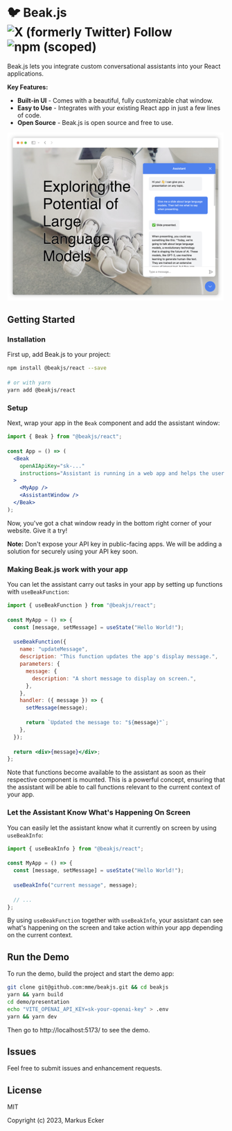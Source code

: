 # 🐦 Beak.js ![X (formerly Twitter) Follow](https://img.shields.io/twitter/follow/mme_xyz?style=flat&logo=x) ![npm (scoped)](https://img.shields.io/npm/v/%40beakjs/react)

Beak.js lets you integrate custom conversational assistants into your React applications.

**Key Features:**

- **Built-in UI** - Comes with a beautiful, fully customizable chat window.
- **Easy to Use** - Integrates with your existing React app in just a few lines of code.
- **Open Source** - Beak.js is open source and free to use.

<img src="docs/img/screenshot.png" width="500" alt="Beak.js Screenshot">

## Getting Started

### Installation

First up, add Beak.js to your project:

```bash
npm install @beakjs/react --save

# or with yarn
yarn add @beakjs/react
```

### Setup

Next, wrap your app in the `Beak` component and add the assistant window:

```jsx
import { Beak } from "@beakjs/react";

const App = () => (
  <Beak
    openAIApiKey="sk-..."
    instructions="Assistant is running in a web app and helps the user with XYZ."
  >
    <MyApp />
    <AssistantWindow />
  </Beak>
);
```

Now, you've got a chat window ready in the bottom right corner of your website. Give it a try!

**Note:** Don't expose your API key in public-facing apps. We will be adding a solution for securely using your API key soon.

### Making Beak.js work with your app

You can let the assistant carry out tasks in your app by setting up functions with `useBeakFunction`:

```jsx
import { useBeakFunction } from "@beakjs/react";

const MyApp = () => {
  const [message, setMessage] = useState("Hello World!");

  useBeakFunction({
    name: "updateMessage",
    description: "This function updates the app's display message.",
    parameters: {
      message: {
        description: "A short message to display on screen.",
      },
    },
    handler: ({ message }) => {
      setMessage(message);

      return `Updated the message to: "${message}"`;
    },
  });

  return <div>{message}</div>;
};
```

Note that functions become available to the assistant as soon as their respective component is mounted. This is a powerful concept, ensuring that the assistant will be able to call functions relevant to the current context of your app.

### Let the Assistant Know What's Happening On Screen

You can easily let the assistant know what it currently on screen by using `useBeakInfo`:

```jsx
import { useBeakInfo } from "@beakjs/react";

const MyApp = () => {
  const [message, setMessage] = useState("Hello World!");

  useBeakInfo("current message", message);

  // ...
};
```

By using `useBeakFunction` together with `useBeakInfo`, your assistant can see what's happening on the screen and take action within your app depending on the current context.

## Run the Demo

To run the demo, build the project and start the demo app:

```bash
git clone git@github.com:mme/beakjs.git && cd beakjs
yarn && yarn build
cd demo/presentation
echo "VITE_OPENAI_API_KEY=sk-your-openai-key" > .env
yarn && yarn dev
```

Then go to http://localhost:5173/ to see the demo.

## Issues

Feel free to submit issues and enhancement requests.

## License

MIT

Copyright (c) 2023, Markus Ecker

